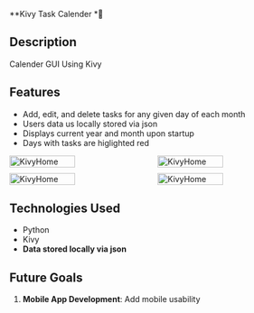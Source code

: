 **Kivy Task Calender *📅

## **Description**

Calender GUI Using Kivy

## **Features**

- Add, edit, and delete tasks for any given day of each month
- Users data us locally stored via json
- Displays current year and month upon startup
- Days with tasks are higlighted red

<div style="display: flex; flex-wrap: wrap; justify-content: space-between; gap: 10px;">
  <img width="48%" alt="KivyHome" src="https://github.com/user-attachments/assets/e6265f8e-c991-4235-ad54-5837b4417571">
  <img width="48%" alt="KivyHome" src="https://github.com/user-attachments/assets/3292f97c-681d-4eeb-85e0-dc185bcc9161">
  <img width="48%" alt="KivyHome" src="https://github.com/user-attachments/assets/0e6348f3-4379-4ce8-9e7d-c01387de2c1e">
  <img width="48%" alt="KivyHome" src="https://github.com/user-attachments/assets/e2adfbc7-53e3-4001-a1a2-108537a29d50">
</div>

## **Technologies Used**

- Python
- Kivy
- **Data stored locally via json**

## **Future Goals**

1. **Mobile App Development**: Add mobile usability
